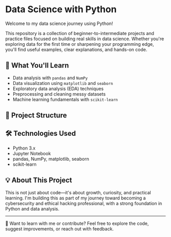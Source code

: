 # Data Science with Python

Welcome to my data science journey using Python!

This repository is a collection of beginner-to-intermediate projects and practice files focused on building real skills in data science. Whether you're exploring data for the first time or sharpening your programming edge, you'll find useful examples, clear explanations, and hands-on code.

## 🚀 What You'll Learn
- Data analysis with `pandas` and `NumPy`
- Data visualization using `matplotlib` and `seaborn`
- Exploratory data analysis (EDA) techniques
- Preprocessing and cleaning messy datasets
- Machine learning fundamentals with `scikit-learn`

## 📂 Project Structure

## 🛠️ Technologies Used
- Python 3.x
- Jupyter Notebook
- pandas, NumPy, matplotlib, seaborn
- scikit-learn

## 💡 About This Project
This is not just about code—it's about growth, curiosity, and practical learning. I'm building this as part of my journey toward becoming a cybersecurity and ethical hacking professional, with a strong foundation in Python and data analysis.

---

🧠 Want to learn with me or contribute? Feel free to explore the code, suggest improvements, or reach out with feedback.


